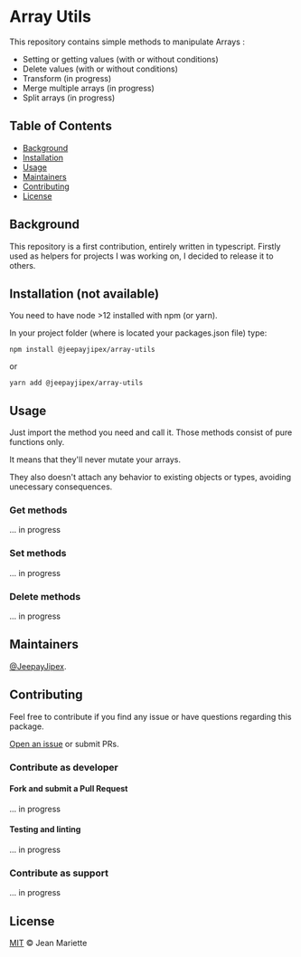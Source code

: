 # Array Utils

This repository contains simple methods to manipulate Arrays :
- Setting or getting values (with or without conditions)
- Delete values (with or without conditions)
- Transform (in progress)
- Merge multiple arrays (in progress)
- Split arrays (in progress)

## Table of Contents

- [Background](#background)
- [Installation](#installation)
- [Usage](#usage)
- [Maintainers](#maintainers)
- [Contributing](#contributing)
- [License](#license)

## Background

This repository is a first contribution, entirely written in typescript. Firstly used as helpers for projects I was working on, I decided to release it to others.

## Installation (not available)

You need to have node >12 installed with npm (or yarn). 

In your project folder (where is located your packages.json file) type:

```shell
npm install @jeepayjipex/array-utils
```
or
```shell
yarn add @jeepayjipex/array-utils
```


## Usage

Just import the method you need and call it.
Those methods consist of pure functions only. 

It means that they'll never mutate your arrays.

They also doesn't attach any behavior to existing objects or types, avoiding unecessary consequences.

### Get methods
... in progress
### Set methods
... in progress
### Delete methods
... in progress

## Maintainers

[@JeepayJipex](https://github.com/JeepayJipex).



## Contributing

Feel free to contribute if you find any issue or have questions regarding this package. 

[Open an issue](https://github.com/JeepayJipex/array-utils/issues/new) or submit PRs.

### Contribute as developer

#### Fork and submit a Pull Request
... in progress

#### Testing and linting
... in progress

### Contribute as support
... in progress

## License
[MIT](https://opensource.org/licenses/mit-license.php) © Jean Mariette